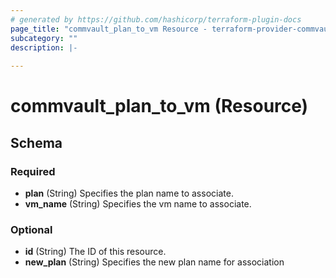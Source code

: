 ```yaml
---
# generated by https://github.com/hashicorp/terraform-plugin-docs
page_title: "commvault_plan_to_vm Resource - terraform-provider-commvault"
subcategory: ""
description: |-
  
---
```


# commvault_plan_to_vm (Resource)





<!-- schema generated by tfplugindocs -->
## Schema

### Required

- **plan** (String) Specifies the plan name to associate.
- **vm_name** (String) Specifies the vm name to associate.

### Optional

- **id** (String) The ID of this resource.
- **new_plan** (String) Specifies the new plan name for association



